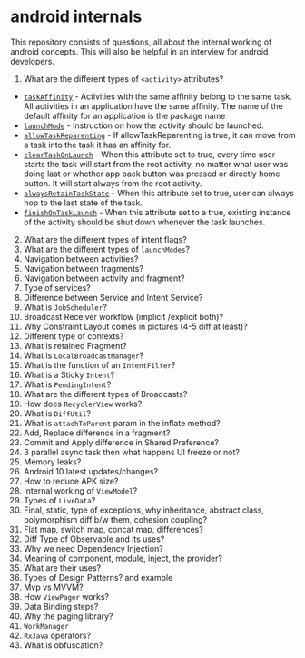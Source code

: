 # android internals
This repository consists of questions, all about the internal working of android concepts. This will also be helpful in an interview for android developers.

1. What are the different types of `<activity>` attributes?
 - [`taskAffinity`](https://developer.android.com/guide/topics/manifest/activity-element.html#aff) - Activities with the same affinity belong to the same task. All activities in an application have the same affinity. The name of the default affinity for an application is the package name
 - [`launchMode`](https://developer.android.com/guide/topics/manifest/activity-element.html#lmode) - Instruction on how the activity should be launched. 
 - [`allowTaskReparenting`](https://developer.android.com/guide/topics/manifest/activity-element.html#reparent) - If allowTaskReparenting is true, it can move from a task into the task it has an affinity for.
 - [`clearTaskOnLaunch`](https://developer.android.com/guide/topics/manifest/activity-element.html#clear) - When this attribute set to true, every time user starts the task will start from the root activity, no matter what user was doing last or whether app back button was pressed or directly home button. It will start always from the root activity.
 - [`alwaysRetainTaskState`](https://developer.android.com/guide/topics/manifest/activity-element.html#always) - When this attribute set to true, user can always hop to the last state of the task.
 - [`finishOnTaskLaunch`](https://developer.android.com/guide/topics/manifest/activity-element.html#finish) - When this attribute set to a true, existing instance of the activity should be shut down whenever the task launches.

2.  What are the different types of intent flags?
3.  What are the different types of  `launchModes`?
4.  Navigation between activities?
5.  Navigation between fragments?
6.  Navigation between activity and fragment?
7.  Type of services?
8.  Difference between Service and Intent Service?
9.  What is  `JobScheduler`?
10.  Broadcast Receiver workflow (implicit /explicit both)?
11.  Why Constraint Layout comes in pictures (4-5 diff at least)?
12.  Different type of contexts?
13.  What is retained Fragment?
14.  What is  `LocalBroadcastManager`?
15.  What is the function of an  `IntentFilter`?
16.  What is a Sticky  `Intent`?
17.  What is  `PendingIntent`?
18.  What are the different types of Broadcasts?
19.  How does  `RecyclerView`  works?
20.  What is  `DiffUtil`?
21.  What is  `attachToParent`  param in the inflate method?
22.  Add, Replace difference in a fragment?
23.  Commit and Apply difference in Shared Preference?
24.  3 parallel async task then what happens UI freeze or not?
25.  Memory leaks?
26.  Android 10 latest updates/changes?
27.  How to reduce APK size?
28.  Internal working of  `ViewModel`?
29.  Types of  `LiveData`?
30.  Final, static, type of exceptions, why inheritance, abstract class, polymorphism diff b/w them, cohesion coupling?
31.  Flat map, switch map, concat map, differences?
32.  Diff Type of Observable and its uses?
33.  Why we need Dependency Injection?
34.  Meaning of component, module, inject, the provider?
35.  What are their uses?
36.  Types of Design Patterns? and example
37.  Mvp vs MVVM?
38.  How  `ViewPager`  works?
39.  Data Binding steps?
40.  Why the paging library?
41.  `WorkManager`
42.  `RxJava`  operators?
43.  What is obfuscation?

